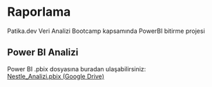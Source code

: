 # Raporlama
Patika.dev Veri Analizi Bootcamp kapsamında PowerBI bitirme projesi

## Power BI Analizi
Power BI .pbix dosyasına buradan ulaşabilirsiniz:  
 [Nestle_Analizi.pbix (Google Drive)](https://drive.google.com/file/d/1SP6tbtaisgZrLL7gXQZEo3eXLXxqdEWs/view?usp=sharing)



